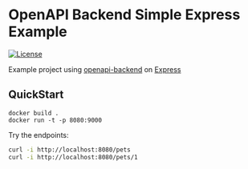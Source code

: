 # OpenAPI Backend Simple Express Example
[![License](http://img.shields.io/:license-mit-blue.svg)](http://anttiviljami.mit-license.org)

Example project using [openapi-backend](https://github.com/anttiviljami/openapi-backend) on [Express](https://expressjs.com/)

## QuickStart

```
docker build .
docker run -t -p 8080:9000
```

Try the endpoints:

```bash
curl -i http://localhost:8080/pets
curl -i http://localhost:8080/pets/1
```